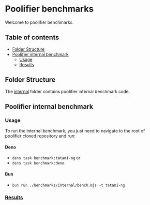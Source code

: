 # Poolifier benchmarks

Welcome to poolifier benchmarks.

## Table of contents

- [Folder Structure](#folder-structure)
- [Poolifier internal benchmark](#poolifier-internal-benchmark)
  - [Usage](#usage)
  - [Results](#results)

## Folder Structure

The [internal](./internal) folder contains poolifier internal benchmark code.

<!-- ## Poolifier benchmark versus other worker pools

See the dedicated repository
[README.md](https://github.com/poolifier/benchmark#readme). -->

## Poolifier internal benchmark

### Usage

To run the internal benchmark, you just need to navigate to the root of
poolifier cloned repository and run:

#### Deno

- `deno task benchmark:tatami-ng` or
- `deno task benchmark:deno`

#### Bun

- `bun run ./benchmarks/internal/bench.mjs -t tatami-ng`

### [Results](https://bencher.dev/perf/poolifier-web-worker)
